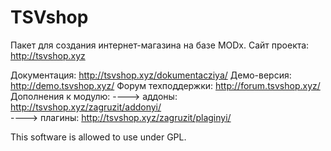 TSVshop
=======
Пакет для создания интернет-магазина на базе MODx. Сайт проекта: http://tsvshop.xyz

Документация: http://tsvshop.xyz/dokumentacziya/
Демо-версия: http://demo.tsvshop.xyz/
Форум техподдержки: http://forum.tsvshop.xyz/
Дополнения к модулю: 
  ----> аддоны: http://tsvshop.xyz/zagruzit/addonyi/      
  ----> плагины: http://tsvshop.xyz/zagruzit/plaginyi/ 

This software is allowed to use under GPL.